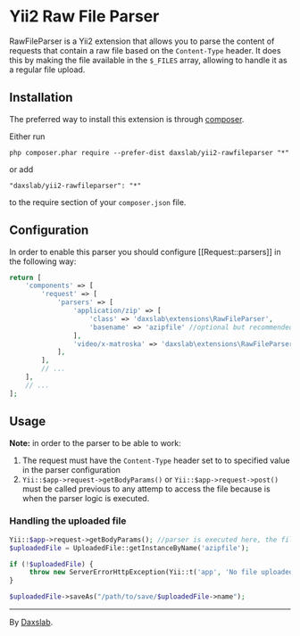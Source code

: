 Yii2 Raw File Parser
====================
RawFileParser is a Yii2 extension that allows you to parse the content of requests that contain a raw file based on
the `Content-Type` header. It does this by making the file available in the `$_FILES` array, allowing to handle it as a
regular file upload.

Installation
------------

The preferred way to install this extension is through [composer](http://getcomposer.org/download/).

Either run

```
php composer.phar require --prefer-dist daxslab/yii2-rawfileparser "*"
```

or add

```
"daxslab/yii2-rawfileparser": "*"
```

to the require section of your `composer.json` file.

Configuration
-------------

In order to enable this parser you should configure [[Request::parsers]] in the following way:

```php
return [
    'components' => [
        'request' => [
            'parsers' => [
                'application/zip' => [
                    'class' => 'daxslab\extensions\RawFileParser',
                    'basename' => 'azipfile' //optional but recommended, the name to locate the file in $_FILES
                ],
                'video/x-matroska' => 'daxslab\extensions\RawFileParser', //basename is not specified, the key $_FILES is a md5 hash of the file content. Ugly, yes...
            ],
        ],
        // ...
    ],
    // ...
];
```

Usage
-----

**Note:** in order to the parser to be able to work:
1. The request must have the `Content-Type` header set to to specified value in the parser configuration
2. `Yii::$app->request->getBodyParams()` or `Yii::$app->request->post()` must be called previous to any attemp to access the file because is when the parser logic is executed.

### Handling the uploaded file

```php
Yii::$app->request->getBodyParams(); //parser is executed here, the file is on $_FILES now.
$uploadedFile = UploadedFile::getInstanceByName('azipfile');

if (!$uploadedFile) {
     throw new ServerErrorHttpException(Yii::t('app', 'No file uploaded'));
}

$uploadedFile->saveAs("/path/to/save/$uploadedFile->name");
```

---
By [Daxslab](http://daxslab.com).
